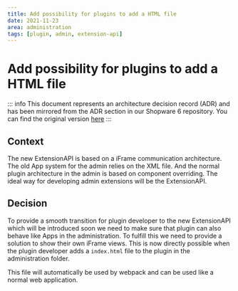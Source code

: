 ```yaml
---
title: Add possibility for plugins to add a HTML file
date: 2021-11-23
area: administration
tags: [plugin, admin, extension-api]
--- 
```


# Add possibility for plugins to add a HTML file

::: info
This document represents an architecture decision record (ADR) and has been mirrored from the ADR section in our Shopware 6 repository.
You can find the original version [here](https://github.com/shopware/shopware/blob/trunk/adr/2021-11-23-add-possibility-for-plugin-to-add-a-html-file.md)
:::

## Context
The new ExtensionAPI is based on a iFrame communication architecture. The old App system for the admin relies on the XML
file. And the normal plugin architecture in the admin is based on component overriding. The ideal way for developing
admin extensions will be the ExtensionAPI.

## Decision
To provide a smooth transition for plugin developer to the new ExtensionAPI which will be introduced soon we need to make sure that plugin can also
behave like Apps in the administration. To fulfill this we need to provide a solution to show their own iFrame views.
This is now directly possible when the plugin developer adds a `index.html` file to the plugin in the administration folder.

This file will automatically be used by webpack and can be used like a normal web application.
